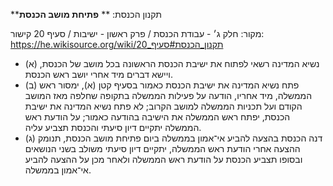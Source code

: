 **תקנון הכנסת: **
**פתיחת מושב הכנסת**

מקור: חלק ג׳ - עבודת הכנסת / פרק ראשון - ישיבות / סעיף 20
קישור: https://he.wikisource.org/wiki/תקנון_הכנסת#סעיף_20

 * (א) נשיא המדינה רשאי לפתוח את ישיבת הכנסת הראשונה בכל מושב של הכנסת, ויישא דברים מיד אחרי יושב ראש הכנסת.
 * (ב) פתח נשיא המדינה את ישיבת הכנסת כאמור בסעיף קטן (א), ימסור ראש הממשלה, מיד אחריו, הודעה על פעילות הממשלה בתקופה שחלפה מאז המושב הקודם ועל תכניות הממשלה למושב הקרוב; לא פתח נשיא המדינה את ישיבת הכנסת, יפתח ראש הממשלה את הישיבה בהודעה כאמור; על הודעת ראש הממשלה יתקיים דיון סיעתי והכנסת תצביע עליה.
 * (ג) דנה הכנסת בהצעה להביע אי־אמון בממשלה ביום פתיחת מושב הכנסת, תנומק ההצעה אחרי הודעת ראש הממשלה, יתקיים דיון סיעתי משולב בשני הנושאים ובסופו תצביע הכנסת על הודעת ראש הממשלה ולאחר מכן על ההצעה להביע אי־אמון בממשלה.